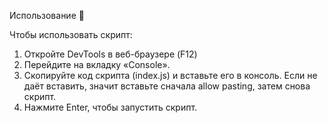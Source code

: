 Использование 📖

Чтобы использовать скрипт:

1. Откройте DevTools в веб-браузере (F12)
2. Перейдите на вкладку «Console».
3. Скопируйте код скрипта (index.js) и вставьте его в консоль. Eсли не даёт вставить, значит вставьте сначала allow pasting, затем снова скрипт.
4. Нажмите Enter, чтобы запустить скрипт.
